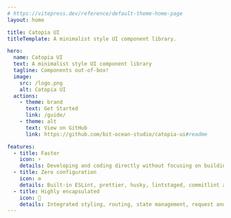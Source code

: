 ```yaml
---
# https://vitepress.dev/reference/default-theme-home-page
layout: home

title: Catopia UI
titleTemplate: A minimalist style UI component library.

hero:
  name: Catopia UI
  text: A minimalist style UI component library
  tagline: Components out-of-box!
  image:
    src: /logo.png
    alt: Catopia UI
  actions:
    - theme: brand
      text: Get Started
      link: /guide/
    - theme: alt
      text: View on GitHub
      link: https://github.com/bit-ocean-studio/catopia-ui#readme

features:
  - title: Faster
    icon: ⚡
    details: Developing and coding directly without focusing on building projects.
  - title: Zero configuration
    icon: ⚙
    details: Built-in ESLint, prettier, husky, lintstaged, commitlint and other mainstream front-end engineering suites.
  - title: Highly encapsulated
    icon: 🚀
    details: Integrated styling, routing, state management, request and other libraries，freeing your hands.
---
```

